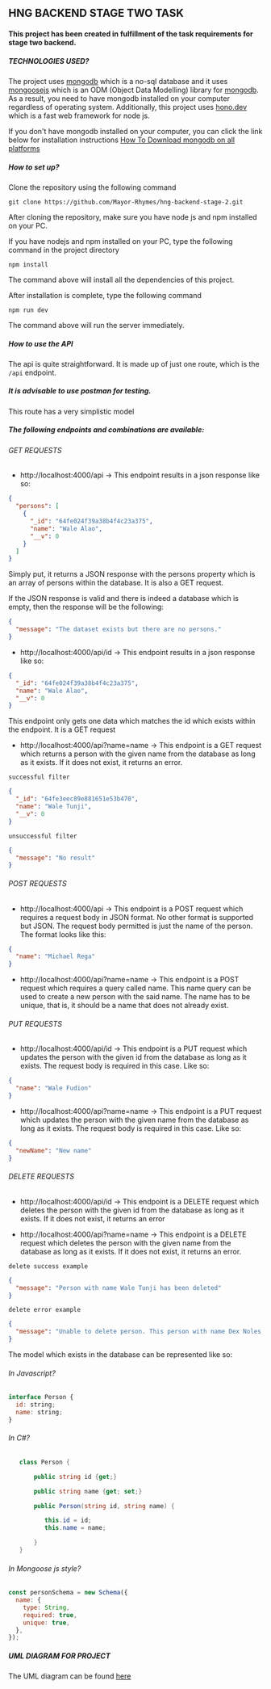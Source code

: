 ## HNG BACKEND STAGE TWO TASK

#### This project has been created in fulfillment of the task requirements for stage two backend.

##### TECHNOLOGIES USED?

The project uses [mongodb](https://mongodb.com) which is a no-sql database and it uses [mongoosejs](https://mongoosejs.com) which is an ODM (Object Data Modelling) library for [mongodb](https://mongodb.com). As a result, you need to have mongodb installed on your computer regardless of operating system. Additionally, this project uses [hono.dev](https://hono.dev) which is a fast web framework for node js.

If you don't have mongodb installed on your computer, you can click the link below for installation instructions
[How To Download mongodb on all platforms](https://tutorial.techaltum.com/mongodb-installation.html)

##### How to set up?

Clone the repository using the following command

`git clone https://github.com/Mayor-Rhymes/hng-backend-stage-2.git`

After cloning the repository, make sure you have node js and npm installed on your PC.

If you have nodejs and npm installed on your PC, type the following command in the project directory

`npm install`

The command above will install all the dependencies of this project.

After installation is complete, type the following command

`npm run dev`

The command above will run the server immediately.

##### How to use the API

The api is quite straightforward. It is made up of just one route, which is the `/api` endpoint.

##### It is advisable to use postman for testing.

This route has a very simplistic model

##### The following endpoints and combinations are available:

###### GET REQUESTS

- http://localhost:4000/api -> This endpoint results in a json response like so:

```json
{
  "persons": [
    {
      "_id": "64fe024f39a38b4f4c23a375",
      "name": "Wale Alao",
      "__v": 0
    }
  ]
}
```

Simply put, it returns a JSON response with the persons property which is an array of persons within the database. It is also a GET request.

If the JSON response is valid and there is indeed a database which is empty, then the response will be the following:

```json
{
  "message": "The dataset exists but there are no persons."
}
```

- http://localhost:4000/api/id -> This endpoint results in a json response like so:

```json
{
  "_id": "64fe024f39a38b4f4c23a375",
  "name": "Wale Alao",
  "__v": 0
}
```

This endpoint only gets one data which matches the id which exists within the endpoint. It is a GET request

- http://localhost:4000/api?name=name -> This endpoint is a GET request which returns a person with the given name from the database as long as it exists. If it does not exist, it returns an error.

`successful filter`

```json
{
  "_id": "64fe3eec89e881651e53b470",
  "name": "Wale Tunji",
  "__v": 0
}
```

`unsuccessful filter`

```json
{
  "message": "No result"
}
```

###### POST REQUESTS

- http://localhost:4000/api -> This endpoint is a POST request which requires a request body in JSON format. No other format is supported but JSON. The request body permitted is just the name of the person. The format looks like this:

```json
{
  "name": "Michael Rega"
}
```

- http://localhost:4000/api?name=name -> This endpoint is a POST request which requires a query called name. This name query can be used to create a new person with the said name. The name has to be unique, that is, it should be a name that does not already exist.

###### PUT REQUESTS

- http://localhost:4000/api/id -> This endpoint is a PUT request which updates the person with the given id from the database as long as it exists. The request body is required in this case. Like so:

```json
{
  "name": "Wale Fudion"
}
```

- http://localhost:4000/api?name=name -> This endpoint is a PUT request which updates the person with the given name from the database as long as it exists. The request body is required in this case. Like so:

```json
{
  "newName": "New name"
}
```

###### DELETE REQUESTS

- http://localhost:4000/api/id -> This endpoint is a DELETE request which deletes the person with the given id from the database as long as it exists. If it does not exist, it returns an error

- http://localhost:4000/api?name=name -> This endpoint is a DELETE request which deletes the person with the given name from the database as long as it exists. If it does not exist, it returns an error.

`delete success example`

```json
{
  "message": "Person with name Wale Tunji has been deleted"
}
```

`delete error example`

```json
{
  "message": "Unable to delete person. This person with name Dex Noles probably does not exist"
}
```

The model which exists in the database can be represented like so:

###### In Javascript?

```js
interface Person {
  id: string;
  name: string;
}
```

###### In C#?

```c#
   class Person {

       public string id {get;}

       public string name {get; set;}

       public Person(string id, string name) {

          this.id = id;
          this.name = name;

       }
   }

```

###### In Mongoose js style?

```js
const personSchema = new Schema({
  name: {
    type: String,
    required: true,
    unique: true,
  },
});
```

##### UML DIAGRAM FOR PROJECT

The UML diagram can be found [here](https://github.com/Mayor-Rhymes/hng-backend-stage-2/blob/main/UML-IMAGES/UML_FOR_SCHEMA.png)
